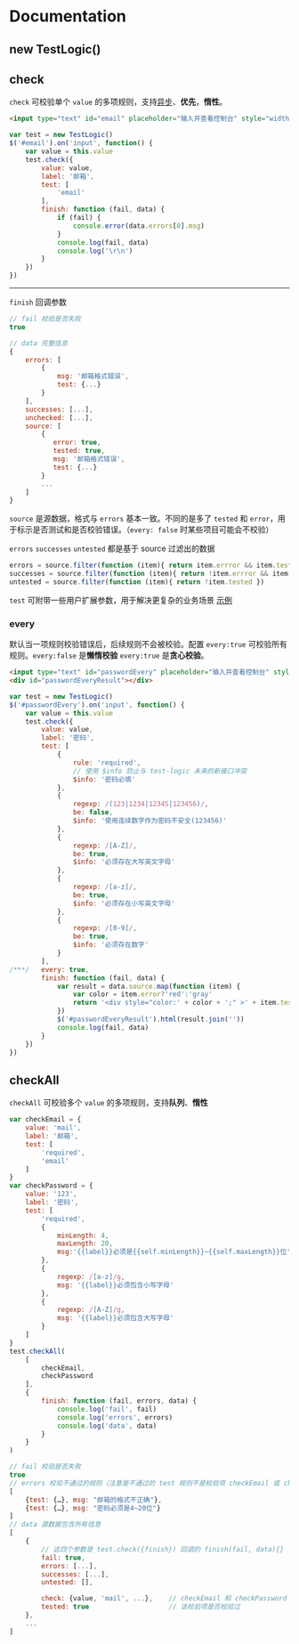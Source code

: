 # Documentation

## new TestLogic()

## check

`check` 可校验单个 `value` 的多项规则，支持[异步](../example/README.md#function-async)、**优先**，**惰性**。

````html
<input type="text" id="email" placeholder="输入并查看控制台" style="width:100%;" >
````

````js
var test = new TestLogic()
$('#email').on('input', function() {
    var value = this.value
    test.check({
        value: value,
        label: '邮箱',
        test: [
            'email'
        ],
        finish: function (fail, data) {
            if (fail) {
                console.error(data.errors[0].msg)
            }
            console.log(fail, data)
            console.log('\r\n')
        }
    })
})
````

---

`finish` 回调参数


```js
// fail 校验是否失败
true

// data 完整信息
{
    errors: [
        {
            msg: '邮箱格式错误',
            test: {...}
        }
    ],
    successes: [...],
    unchecked: [...],
    source: [
        {
           error: true,
           tested: true,
           msg: '邮箱格式错误',
           test: {...}
        }
        ...
    ]
}
```

`source` 是源数据，格式与 `errors` 基本一致。不同的是多了 `tested` 和 `error`，用于标示是否测试和是否校验错误。（`every: false` 时某些项目可能会不校验）

`errors` `successes` `untested` 都是基于 source 过滤出的数据

```js
errors = source.filter(function (item){ return item.errror && item.tested })
successes = source.filter(function (item){ return !item.errror && item.tested })
untested = source.filter(function (item){ return !item.tested })
```



`test` 可附带一些用户扩展参数，用于解决更复杂的业务场景 [示例](../example/README.md#every)

### every

默认当一项规则校验错误后，后续规则不会被校验。配置 `every:true` 可校验所有规则。`every:false` 是**懒惰校验** `every:true` 是**贪心校验**。

````html
<input type="text" id="passwordEvery" placeholder="输入并查看控制台" style="width:100%;" >
<div id="passwordEveryResult"></div>
````

````js
var test = new TestLogic()
$('#passwordEvery').on('input', function() {
    var value = this.value
    test.check({
        value: value,
        label: '密码',
        test: [
            {
                rule: 'required',
                // 使用 $info 防止与 test-logic 未来的新接口冲突
                $info: '密码必填'
            },
            {
                regexp: /(123|1234|12345|123456)/,
                be: false,
                $info: '使用连续数字作为密码不安全(123456)'
            },
            {
                regexp: /[A-Z]/,
                be: true,
                $info: '必须存在大写英文字母'
            },
            {
                regexp: /[a-z]/,
                be: true,
                $info: '必须存在小写英文字母'
            },
            {
                regexp: /[0-9]/,
                be: true,
                $info: '必须存在数字'
            }
        ],
/***/   every: true,
        finish: function (fail, data) {
            var result = data.source.map(function (item) {
                var color = item.error?'red':'gray'
                return '<div style="color:' + color + ';" >' + item.test.$info + '</div>'
            })
            $('#passwordEveryResult').html(result.join(''))
            console.log(fail, data)
        }
    })
})
````

## checkAll

`checkAll` 可校验多个 `value` 的多项规则，支持**队列**、**惰性**

````js
var checkEmail = {
    value: 'mail',
    label: '邮箱',
    test: [
        'required',
        'email'
    ]
}
var checkPassword = {
    value: '123',
    label: '密码',
    test: [
        'required',
        {
            minLength: 4,
            maxLength: 20,
            msg:'{{label}}必须是{{self.minLength}}~{{self.maxLength}}位'
        },
        {
            regexp: /[a-z]/g,
            msg: '{{label}}必须包含小写字母'
        },
        {
            regexp: /[A-Z]/g,
            msg: '{{label}}必须包含大写字母'
        }
    ]
}
test.checkAll(
    [
        checkEmail,
        checkPassword
    ],
    {
        finish: function (fail, errors, data) {
            console.log('fail', fail)
            console.log('errors', errors)
            console.log('data', data)
        }
    }
)
````


```js
// fail 校验是否失败
true
// errors 校验不通过的规则（注意是不通过的 test 规则不是校验项 checkEmail 或 checkEmail）
[
    {test: {…}, msg: "邮箱的格式不正确"},
    {test: {…}, msg: "密码必须是4~20位"}
]
// data 源数据包含所有信息
[
    {
        // 这四个参数是 test.check({finish}) 回调的 finish(fail, data){}
        fail: true,
        errors: [...],
        successes: [...],
        untested: [],

        check: {value, 'mail', ...},    // checkEmail 和 checkPassword
        tested: true                    // 该校验项是否校验过
    },
    ...
]
```
